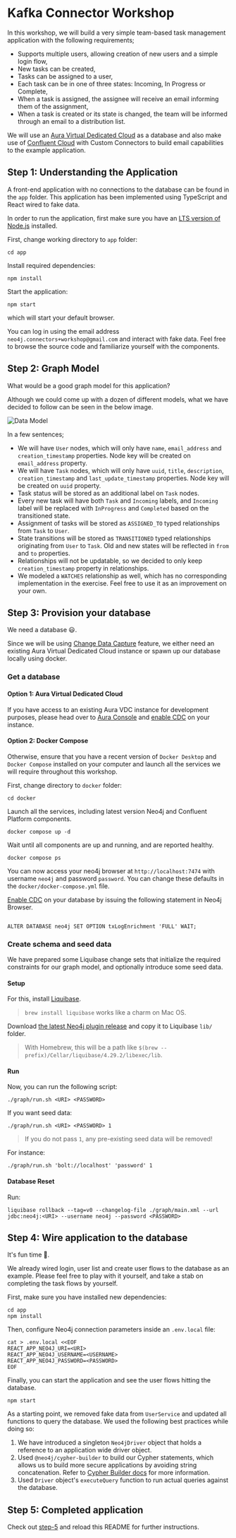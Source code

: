 # Kafka Connector Workshop

In this workshop, we will build a very simple team-based task management application with the following requirements;

- Supports multiple users, allowing creation of new users and a simple login flow,
- New tasks can be created,
- Tasks can be assigned to a user,
- Each task can be in one of three states: Incoming, In Progress or Complete,
- When a task is assigned, the assignee will receive an email informing them of the assignment,
- When a task is created or its state is changed, the team will be informed through an email to a distribution list.

We will use an [Aura Virtual Dedicated Cloud](https://neo4j.com/product/auradb/) as a database and also make use
of [Confluent Cloud](https://www.confluent.io/confluent-cloud/) with Custom Connectors to build email capabilities to
the example application.

## Step 1: Understanding the Application

A front-end application with no connections to the database can be found in the `app` folder.
This application has been implemented using TypeScript and React wired to fake data.

In order to run the application, first make sure you have
an [LTS version of Node.js](https://nodejs.org/en/download/package-manager) installed.

First, change working directory to `app` folder:

```shell
cd app
```

Install required dependencies:

```shell
npm install
```

Start the application:

```shell
npm start
```

which will start your default browser.

You can log in using the email address `neo4j.connectors+workshop@gmail.com` and interact with fake data.
Feel free to browse the source code and familiarize yourself with the components.

## Step 2: Graph Model

What would be a good graph model for this application?

Although we could come up with a dozen of different models, what we have decided to follow can be seen in the below
image.

![Data Model](images/data-model.png "Data Model")

In a few sentences;

- We will have `User` nodes, which will only have `name`, `email_address` and `creation_timestamp` properties. Node key
  will be created on `email_address` property.
- We will have `Task` nodes, which will only have `uuid`, `title`, `description`, `creation_timestamp` and
  `last_update_timestamp` properties. Node key will be created on `uuid` property.
- Task status will be stored as an additional label on `Task` nodes.
- Every new task will have both `Task` and `Incoming` labels, and `Incoming` label will be replaced with `InProgress`
  and `Completed` based on the transitioned state.
- Assignment of tasks will be stored as `ASSIGNED_TO` typed relationships from `Task` to `User`.
- State transitions will be stored as `TRANSITIONED` typed relationships originating from `User` to `Task`. Old and new
  states will be reflected in `from` and `to` properties.
- Relationships will not be updatable, so we decided to only keep `creation_timestamp` property in relationships.
- We modeled a `WATCHES` relationship as well, which has no corresponding implementation in the exercise. Feel free to
  use it as an improvement on your own.

## Step 3: Provision your database

We need a database :smiley:.

Since we will be using [Change Data Capture](https://neo4j.com/docs/cdc) feature, we either need an existing Aura
Virtual Dedicated Cloud instance or spawn up our database locally using docker.

### Get a database

#### Option 1: Aura Virtual Dedicated Cloud

If you have access to an existing Aura VDC instance for development purposes, please head over
to [Aura Console](https://console.neo4j.io) and [enable CDC](https://neo4j.com/docs/cdc/current/get-started/aura/) on
your instance.

#### Option 2: Docker Compose

Otherwise, ensure that you have a recent version of `Docker Desktop` and `Docker Compose` installed on your computer and
launch all the services we will require throughout this workshop.

First, change directory to `docker` folder:

```shell
cd docker
```

Launch all the services, including latest version Neo4j and Confluent Platform components.

```shell
docker compose up -d
```

Wait until all components are up and running, and are reported healthy.

```shell
docker compose ps
```

You can now access your neo4j browser at `http://localhost:7474` with username `neo4j` and password `password`.
You can change these defaults in the `docker/docker-compose.yml` file.

[Enable CDC](https://neo4j.com/docs/cdc/current/get-started/self-managed/) on your database by issuing the following
statement in Neo4j Browser.

```cypher

ALTER DATABASE neo4j SET OPTION txLogEnrichment 'FULL' WAIT;
```

### Create schema and seed data

We have prepared some Liquibase change sets that initialize the required constraints for our graph model, and optionally
introduce some seed data.

#### Setup

For this, install [Liquibase](https://www.liquibase.com/download).

> `brew install liquibase` works like a charm on Mac OS.

Download [the latest Neo4j plugin release](https://github.com/liquibase/liquibase-neo4j/releases/download/v4.29.2/liquibase-neo4j-4.29.2-full.jar)
and copy it to Liquibase `lib/` folder.

> With Homebrew, this will be a path like `$(brew --prefix)/Cellar/liquibase/4.29.2/libexec/lib`.

#### Run

Now, you can run the following script:

```
./graph/run.sh <URI> <PASSWORD>
```

If you want seed data:

```
./graph/run.sh <URI> <PASSWORD> 1
```

> If you do not pass `1`, any pre-existing seed data will be removed!

For instance:

```
./graph/run.sh 'bolt://localhost' 'password' 1
```

#### Database Reset

Run:

```
liquibase rollback --tag=v0 --changelog-file ./graph/main.xml --url jdbc:neo4j:<URI> --username neo4j --password <PASSWORD>
```

## Step 4: Wire application to the database

It's fun time :tada:.

We already wired login, user list and create user flows to the database as an example. Please feel free to
play with it yourself, and take a stab on completing the task flows by yourself.

First, make sure you have installed new dependencies:

```shell
cd app
npm install
```

Then, configure Neo4j connection parameters inside an `.env.local` file:

```shell
cat > .env.local <<EOF
REACT_APP_NEO4J_URI=<URI>
REACT_APP_NEO4J_USERNAME=<USERNAME>
REACT_APP_NEO4J_PASSWORD=<PASSWORD>
EOF
```

Finally, you can start the application and see the user flows hitting the database.

```shell
npm start
```

As a starting point, we removed fake data from `UserService` and updated all functions to query the database. We used
the following best practices while doing so:

1. We have introduced a singleton `Neo4jDriver` object that holds a reference to an application wide driver object.
2. Used `@neo4j/cypher-builder` to build our Cypher statements, which allows us to build more secure applications by
   avoiding string concatenation. Refer
   to [Cypher Builder docs](https://neo4j.github.io/cypher-builder/cypher-builder/current/) for more information.
3. Used `Driver` object's `executeQuery` function to run actual queries against the database.

## Step 5: Completed application

Check out [step-5](https://github.com/neo4j/kafka-connector-workshop/tree/step-5#step-5-completed-application) and
reload this README for further instructions. 
